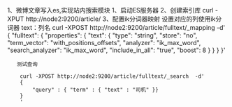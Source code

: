 1、微博文章写入es,实现站内搜索模块
    1、启动ES服务器
    2、创建索引库
        curl -XPUT http://node2:9200/article/
    3、配置ik分词器映射
        设置对应的列使用ik分词器   text：列名
        curl -XPOST http://node2:9200/article/fulltext/_mapping -d'
        {
            "fulltext": {
                "properties": {
                    "text": {
                        "type": "string",
                        "store": "no",
                        "term_vector": "with_positions_offsets",
                        "analyzer": "ik_max_word",
                        "search_analyzer": "ik_max_word",
                        "include_in_all": "true",
                        "boost": 8
                    }
                }
            }
        }'

       测试查询

        curl -XPOST http://node2:9200/article/fulltext/_search  -d'
        {
            "query" : { "term" : { "text" : "司机" }}
        }
        '
